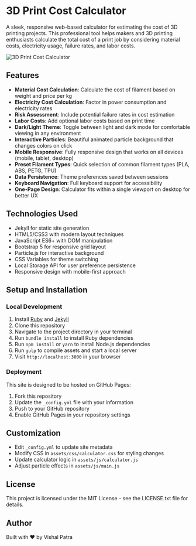# 3D Print Cost Calculator

A sleek, responsive web-based calculator for estimating the cost of 3D printing projects. This professional tool helps makers and 3D printing enthusiasts calculate the total cost of a print job by considering material costs, electricity usage, failure rates, and labor costs.

![3D Print Cost Calculator](./particle.jpg)

## Features

- **Material Cost Calculation**: Calculate the cost of filament based on weight and price per kg
- **Electricity Cost Calculation**: Factor in power consumption and electricity rates
- **Risk Assessment**: Include potential failure rates in cost estimation
- **Labor Costs**: Add optional labor costs based on print time
- **Dark/Light Theme**: Toggle between light and dark mode for comfortable viewing in any environment
- **Interactive Particles**: Beautiful animated particle background that changes colors on click
- **Mobile Responsive**: Fully responsive design that works on all devices (mobile, tablet, desktop)
- **Preset Filament Types**: Quick selection of common filament types (PLA, ABS, PETG, TPU)
- **Data Persistence**: Theme preferences saved between sessions
- **Keyboard Navigation**: Full keyboard support for accessibility
- **One-Page Design**: Calculator fits within a single viewport on desktop for better UX

## Technologies Used

- Jekyll for static site generation
- HTML5/CSS3 with modern layout techniques
- JavaScript ES6+ with DOM manipulation
- Bootstrap 5 for responsive grid layout
- Particle.js for interactive background
- CSS Variables for theme switching
- Local Storage API for user preference persistence
- Responsive design with mobile-first approach

## Setup and Installation

### Local Development

1. Install [Ruby](https://www.ruby-lang.org/en/downloads/) and [Jekyll](https://jekyllrb.com/docs/installation/)
2. Clone this repository
3. Navigate to the project directory in your terminal
4. Run `bundle install` to install Ruby dependencies
5. Run `npm install` or `yarn` to install Node.js dependencies
6. Run `gulp` to compile assets and start a local server
7. Visit `http://localhost:3000` in your browser

### Deployment

This site is designed to be hosted on GitHub Pages:

1. Fork this repository
2. Update the `_config.yml` file with your information
3. Push to your GitHub repository
4. Enable GitHub Pages in your repository settings

## Customization

- Edit `_config.yml` to update site metadata
- Modify CSS in `assets/css/calculator.css` for styling changes
- Update calculator logic in `assets/js/calculator.js`
- Adjust particle effects in `assets/js/main.js`

## License

This project is licensed under the MIT License - see the LICENSE.txt file for details.

## Author

Built with ❤️ by Vishal Patra

